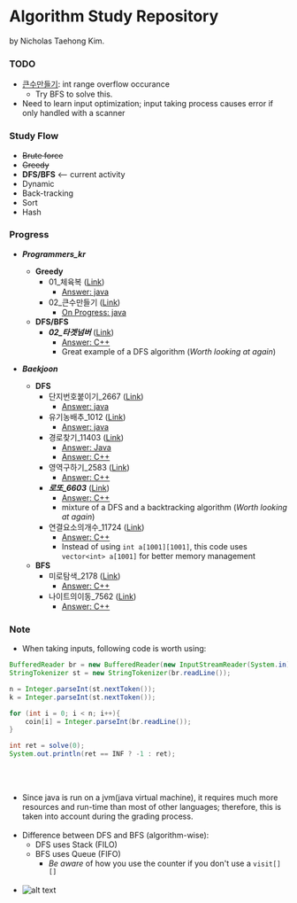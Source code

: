 # Algorithm Study Repository

by Nicholas Taehong Kim.

### TODO
- [큰수만들기](https://github.com/rlaxoghd94/Algorithm_Study/blob/master/Programmers_kr/Greedy/02_%ED%81%B0%EC%88%98%EB%A7%8C%EB%93%A4%EA%B8%B0/Main.java): int range overflow occurance
	- Try BFS to solve this.
- Need to learn input optimization; input taking process causes error if only handled with a scanner

### Study Flow
- ~~Brute force~~
- ~~Greedy~~
- **DFS/BFS** <-- current activity
- Dynamic
- Back-tracking
- Sort
- Hash

### Progress
- ***Programmers_kr***
	- **Greedy**
		- 01_체육복 ([Link](https://programmers.co.kr/learn/courses/30/lessons/42862))
			- [Answer: java](https://github.com/rlaxoghd94/Algorithm_Study/blob/master/Programmers_kr/Greedy/01_%EC%B2%B4%EC%9C%A1%EB%B3%B5/Main.java)
		- 02_큰수만들기 ([Link](https://programmers.co.kr/learn/courses/30/lessons/42883))
			- [On Progress: java](https://github.com/rlaxoghd94/Algorithm_Study/blob/master/Programmers_kr/Greedy/02_%ED%81%B0%EC%88%98%EB%A7%8C%EB%93%A4%EA%B8%B0/Main.java)
	- **DFS/BFS**
		- ***02_타겟넘버*** ([Link](https://programmers.co.kr/learn/courses/30/lessons/43165))
			- [Answer: C++](https://github.com/rlaxoghd94/Algorithm_Study/blob/master/Programmers_kr/DFS_BFS/02_\355\203\200\352\262\237\353\204\230\353\262\204/Main.cpp)
			- Great example of a DFS algorithm (*Worth looking at again*)

- ***Baekjoon***
	- **DFS**
		- 단지번호붙이기_2667 ([Link](https://www.acmicpc.net/problem/2667))
			- [Answer: java](https://github.com/rlaxoghd94/Algorithm_Study/blob/master/Baekjoon/DFS/2667.java)
		- 유기농배추_1012 ([Link](https://www.acmicpc.net/problem/1012))
			- [Answer: java](https://github.com/rlaxoghd94/Algorithm_Study/blob/master/Baekjoon/DFS/1012.java)
		- 경로찾기_11403 ([Link](https://www.acmicpc.net/problem/11403))
			- [Answer: Java](https://github.com/rlaxoghd94/Algorithm_Study/blob/master/Baekjoon/DFS/11403.java)
			- [Answer: C++](https://github.com/rlaxoghd94/Algorithm_Study/blob/master/Baekjoon/DFS/11403.cpp)
		- 영역구하기_2583 ([Link](https://www.acmicpc.net/problem/2583))
			- [Answer: C++](https://github.com/rlaxoghd94/Algorithm_Study/blob/master/Baekjoon/DFS/2583.cpp)
		- ***로또_6603*** ([Link](https://www.acmicpc.net/problem/6603))
			- [Answer: C++](https://github.com/rlaxoghd94/Algorithm_Study/blob/master/Baekjoon/DFS/6603.cpp)
			- mixture of a DFS and a backtracking algorithm (*Worth looking at again*)
		- 연결요소의개수_11724 ([Link](https://www.acmicpc.net/problem/11724))
			- [Answer: C++](https://github.com/rlaxoghd94/Algorithm_Study/blob/master/Baekjoon/DFS/11724.cpp)
			- Instead of using `int a[1001][1001]`, this code uses `vector<int> a[1001]` for better memory management
	- **BFS**
		- 미로탐색_2178 ([Link](https://www.acmicpc.net/problem/2178))
			- [Answer: C++](https://github.com/rlaxoghd94/Algorithm_Study/blob/master/Baekjoon/BFS/2178.cpp)
		- 나이트의이동_7562 ([Link](https://www.acmicpc.net/problem/7562))
			- [Answer: C++](https://github.com/rlaxoghd94/Algorithm_Study/blob/master/Baekjoon/BFS/7562.cpp)


### Note
- When taking inputs, following code is worth using:
```java
BufferedReader br = new BufferedReader(new InputStreamReader(System.in));
StringTokenizer st = new StringTokenizer(br.readLine());

n = Integer.parseInt(st.nextToken());
k = Integer.parseInt(st.nextToken());

for (int i = 0; i < n; i++){
	coin[i] = Integer.parseInt(br.readLine());
}

int ret = solve(0);
System.out.println(ret == INF ? -1 : ret);
```
<br></br>
- Since java is run on a jvm(java virtual machine), it requires much more resources and run-time than most of other languages; therefore, this is taken into account during the grading process.
<br></br>
 - Difference between DFS and BFS (algorithm-wise):
	- DFS uses Stack (FILO)
	- BFS uses Queue (FIFO)
		- *Be aware* of how you use the counter if you don't use a `visit[][]`
<br></br>
 - ![alt text](https://github.com/rlaxoghd94/Algorithm_Study/blob/master/Programmers_kr/DFS_BFS/02_\355\203\200\352\262\237\353\204\230\353\262\204/target_number-diagram.png "Programmers_kr/DFS_BFS/02_타겟넘버 diagram")